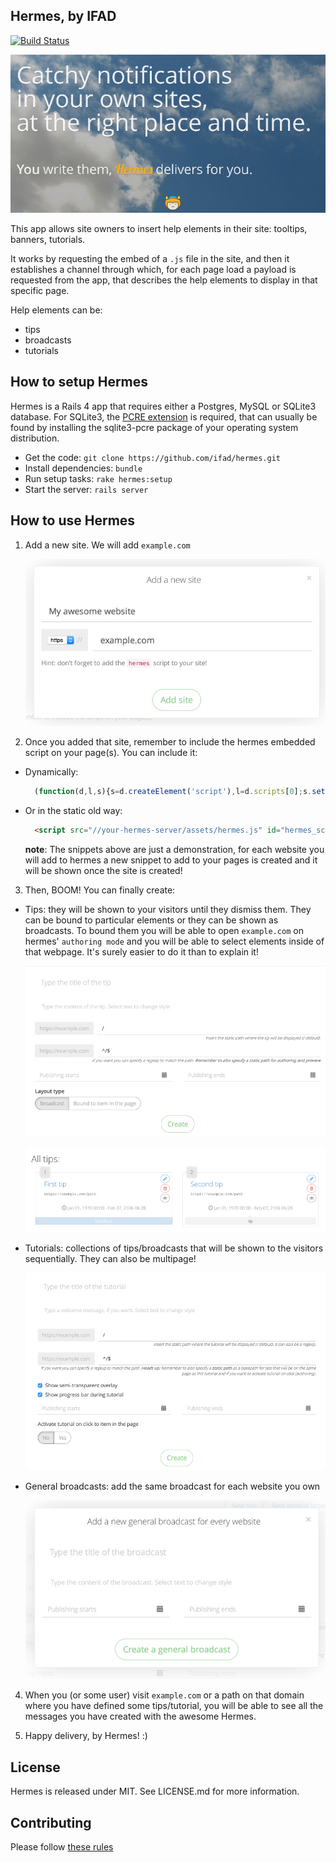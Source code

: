 Hermes, by IFAD
---------------

[![Build Status](https://travis-ci.org/ifad/hermes.svg?branch=master)](https://travis-ci.org/ifad/hermes)

![hermes](https://raw.githubusercontent.com/ifad/hermes/master/screenshots/hermes.png)

This app allows site owners to insert help elements in their site: tooltips,
banners, tutorials.

It works by requesting the embed of a `.js` file in the site, and then it
establishes a channel through which, for each page load a payload
is requested from the app, that describes the help elements to display in
that specific page.

Help elements can be:

* tips
* broadcasts
* tutorials

## How to setup Hermes

Hermes is a Rails 4 app that requires either a Postgres, MySQL or SQLite3 database.
For SQLite3, the [PCRE extension](https://github.com/ralight/sqlite3-pcre) is
required, that can usually be found by installing the sqlite3-pcre package of your
operating system distribution.

* Get the code: `git clone https://github.com/ifad/hermes.git`
* Install dependencies: `bundle`
* Run setup tasks: `rake hermes:setup`
* Start the server: `rails server`

## How to use Hermes

1. Add a new site. We will add `example.com`

	![add new site](https://raw.githubusercontent.com/ifad/hermes/master/screenshots/add_site.png)

2. Once you added that site, remember to include the hermes embedded script on your page(s). You can include it:
  * Dynamically:

  	```js
      (function(d,l,s){s=d.createElement('script'),l=d.scripts[0];s.setAttribute('id','hermes_script_embed');s.setAttribute('data-ref','example.com');s.src='//your-hermes-server/assets/hermes.js';l.parentNode.insertBefore(s,l)}(document));
    ```

  * Or in the static old way:

    ```html
      <script src="//your-hermes-server/assets/hermes.js" id="hermes_script_embed" data-ref="example.com"></script>
    ```

    **note**: The snippets above are just a demonstration, for each website you will add to hermes a new snippet to add to your pages is created and it will be shown once the site is created!

3. Then, BOOM! You can finally create:

  * Tips: they will be shown to your visitors until they dismiss them. They can be bound to particular elements or they can be shown as broadcasts. To bound them you will be able to open `example.com` on hermes' `authoring mode` and you will be able to select elements inside of that webpage. It's surely easier to do it than to explain it!

    ![add new tip](https://raw.githubusercontent.com/ifad/hermes/master/screenshots/add_tip.png)

    ![all tips](https://raw.githubusercontent.com/ifad/hermes/master/screenshots/all_tips.png)

  * Tutorials: collections of tips/broadcasts that will be shown to the visitors sequentially. They can also be multipage!

    ![add new tutorial](https://raw.githubusercontent.com/ifad/hermes/master/screenshots/add_tutorial.png)

  * General broadcasts: add the same broadcast for each website you own

    ![add new general broadcast](https://raw.githubusercontent.com/ifad/hermes/master/screenshots/add_general_broadcast.png)

4. When you (or some user) visit `example.com` or a path on that domain where you have defined some tips/tutorial, you will be able to see all the messages you have created with the awesome Hermes.

5. Happy delivery, by Hermes! :)


## License

Hermes is released under MIT. See LICENSE.md for more information.

## Contributing

Please follow [these rules](https://guides.github.com/activities/contributing-to-open-source/)
